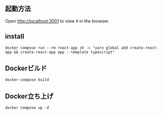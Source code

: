 ## 起動方法
Open [http://localhost:3001](http://localhost:3001) to view it in the browser.

## install
`docker compose run --rm react-app sh -c "yarn global add create-react-app && create-react-app app --template typescript"`

## Dockerビルド
`docker-compose build` 

## Docker立ち上げ
`docker compose up -d`

 
